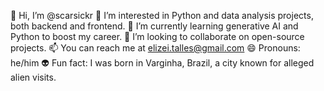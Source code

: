 👋 Hi, I’m @scarsickr
👀 I’m interested in Python and data analysis projects, both backend and frontend.
🌱 I’m currently learning generative AI and Python to boost my career.
💞 I’m looking to collaborate on open-source projects.
📫 You can reach me at elizei.talles@gmail.com
😄 Pronouns: he/him
👽 Fun fact: I was born in Varginha, Brazil, a city known for alleged alien visits.